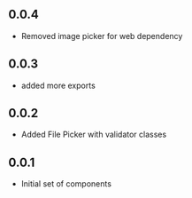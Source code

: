 ## 0.0.4
* Removed image picker for web dependency
## 0.0.3
* added more exports
## 0.0.2
* Added File Picker with validator classes
## 0.0.1

* Initial set of components
